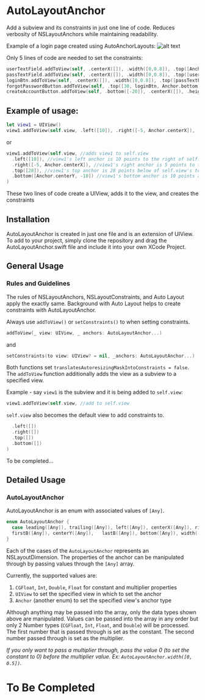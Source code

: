 # AutoLayoutAnchor
Add a subview and its constraints in just one line of code. Reduces verbosity of NSLayoutAnchors while maintaining readability.

Example of a login page created using AutoAnchorLayouts:
![alt text](https://i.imgur.com/p9RyyHz.png?4)

Only 5 lines of code are needed to set the constraints:
```swift
userTextField.addToView(self, .centerX([]), .width([0,0.8]), .top([Anchor.centerY]), .height([0, 0.08]))
passTextField.addToView(self, .centerX([]), .width([0,0.8]), .top([userTextField, Anchor.bottom, 10]), .height([0, 0.08]))
loginBtn.addToView(self, .centerX([]), .width([0,0.8]), .top([passTextField, Anchor.bottom, 10]), .height([0, 0.08]))
forgotPasswordButton.addToView(self, .top([30, loginBtn, Anchor.bottom]), .centerX([]), .width([0, 0.6]), .height([30]))
createAccountButton.addToView(self, .bottom([-20]), .centerX([]), .height([30]), .width([0, 0.6]))
```

## Example of usage:
```swift
let view1 = UIView()
view1.addToView(self.view, .left([10]), .right([-5, Anchor.centerX]), .top([28]), .bottom([Anchor.centerY, -10]))
```

or 

```swift
view1.addToView(self.view, //adds view1 to self.view
  .left([10]), //view1's left anchor is 10 points to the right of self.view's left anchor
  .right([-5, Anchor.centerX]), //view1's right anchor is 5 points to the left of self.view's centerX anchor
  .top([28]), //view1's top anchor is 28 points below of self.view's top anchor
  .bottom([Anchor.centerY, -10]) //view1's bottom anchor is 10 points above self.view's centerY anchor
)
```
These two lines of code create a UIView, adds it to the view, and creates the constraints

## Installation
AutoLayoutAnchor is created in just one file and is an extension of UIView. To add to your project, simply clone the repository and drag the AutoLayoutAnchor.swift file and include it into your own XCode Project.

## General Usage
### Rules and Guidelines
The rules of NSLayoutAnchors, NSLayoutConstraints, and Auto Layout apply the exactly same. Background with Auto Layout helps to create constraints with AutoLayoutAnchor.

Always use `addToView()` or `setConstraints()` to when setting constraints.
```swift
addToView(_ view: UIView, _ anchors: AutoLayoutAnchor...)
```
and
```swift
setConstraints(to view: UIView? = nil, _anchors: AutoLayoutAnchor...)
```
Both functions set `translatesAutoresizingMaskIntoConstraints = false`. The `addToView` function additionally adds the view as a subview to a specified view.

Example - say `view1` is the subview and it is being added to `self.view`:
```swift
view1.addToView(self.view, //add to self.view
```
`self.view` also becomes the default view to add constraints to.
```swift
  .left([])
  .right([])
  .top([])
  .bottom([])
)
```

To be completed...

## Detailed Usage
### AutoLayoutAnchor
AutoLayoutAnchor is an enum with associated values of `[Any]`. 

```swift
enum AutoLayoutAnchor {
  case leading([Any]), trailing([Any]), left([Any]), centerX([Any]), right([Any]), top([Any]), 
  firstB([Any]), centerY([Any]),   lastB([Any]), bottom([Any]), width([Any]), height([Any])
}
```

Each of the cases of the `AutoLayoutAnchor` represents an NSLayoutDimension. The properties of the anchor can be manipulated through by passing values through the `[Any]` array.

Currently, the supported values are:
1. `CGFloat`, `Int`, `Double`, `Float` for constant and multiplier properties
2. `UIView` to set the specified view in which to set the anchor
3. `Anchor` (another enum) to set the specified view's anchor type

Although anything may be passed into the array, only the data types shown above are manipulated. Values can be passed into the array in any order but only 2 Number types (`CGFloat`, `Int`, `Float`, and `Double`) will be processed. The first number that is passed through is set as the constant. The second number passed through is set as the multiplier.

*If you only want to pass a multiplier through, pass the value 0 (to set the constant to 0) before the multiplier value. Ex: `AutoLayoutAnchor.width([0, 0.5])`.*

# To Be Completed
